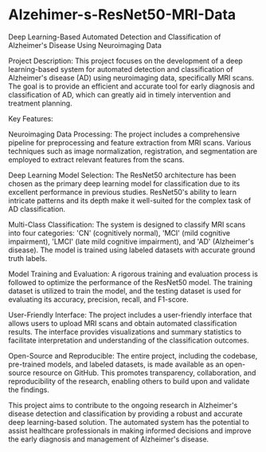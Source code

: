 # Alzehimer-s-ResNet50-MRI-Data
Deep Learning-Based Automated Detection and Classification of Alzheimer's Disease Using Neuroimaging Data

Project Description:
This project focuses on the development of a deep learning-based system for automated detection and classification of Alzheimer's disease (AD) using neuroimaging data, specifically MRI scans. The goal is to provide an efficient and accurate tool for early diagnosis and classification of AD, which can greatly aid in timely intervention and treatment planning.

Key Features:

Neuroimaging Data Processing: The project includes a comprehensive pipeline for preprocessing and feature extraction from MRI scans. Various techniques such as image normalization, registration, and segmentation are employed to extract relevant features from the scans.

Deep Learning Model Selection: The ResNet50 architecture has been chosen as the primary deep learning model for classification due to its excellent performance in previous studies. ResNet50's ability to learn intricate patterns and its depth make it well-suited for the complex task of AD classification.

Multi-Class Classification: The system is designed to classify MRI scans into four categories: 'CN' (cognitively normal), 'MCI' (mild cognitive impairment), 'LMCI' (late mild cognitive impairment), and 'AD' (Alzheimer's disease). The model is trained using labeled datasets with accurate ground truth labels.

Model Training and Evaluation: A rigorous training and evaluation process is followed to optimize the performance of the ResNet50 model. The training dataset is utilized to train the model, and the testing dataset is used for evaluating its accuracy, precision, recall, and F1-score.

User-Friendly Interface: The project includes a user-friendly interface that allows users to upload MRI scans and obtain automated classification results. The interface provides visualizations and summary statistics to facilitate interpretation and understanding of the classification outcomes.

Open-Source and Reproducible: The entire project, including the codebase, pre-trained models, and labeled datasets, is made available as an open-source resource on GitHub. This promotes transparency, collaboration, and reproducibility of the research, enabling others to build upon and validate the findings.

This project aims to contribute to the ongoing research in Alzheimer's disease detection and classification by providing a robust and accurate deep learning-based solution. The automated system has the potential to assist healthcare professionals in making informed decisions and improve the early diagnosis and management of Alzheimer's disease.
